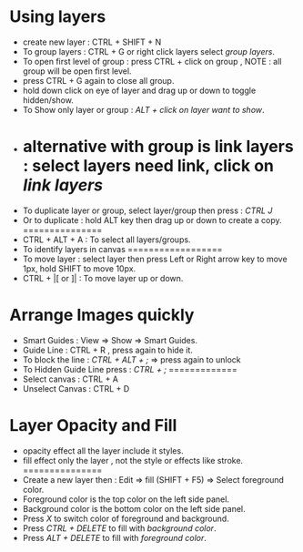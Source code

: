 # Using layers
- create new layer : CTRL + SHIFT + N
- To group layers : CTRL + G or right click layers select _group layers_.
- To open first level of group : press CTRL + click on group , NOTE : all group will be open first level.
- press CTRL + G again to close all group.
- hold down click on eye of layer and drag up or down to toggle hidden/show.
- To Show only layer or group : _ALT + click on layer want to show_.
- alternative with group is link layers : select layers need link, click on _link layers_
  ============
- To duplicate layer or group, select layer/group then press : _CTRL J_
- Or to duplicate : hold ALT key then drag up or down to create a copy.
===============
- CTRL + ALT + A : To select all layers/groups.
- To identify layers in canvas
==================
- To move layer : select layer then press Left or Right arrow key to move 1px, hold SHIFT to move 10px.
- CTRL + |[ or ]| : To move layer up or down.

# Arrange Images quickly
- Smart Guides : View => Show => Smart Guides.
- Guide Line : CTRL + R , press again to hide it.
- To block the line : _CTRL + ALT + ;_  => press again to unlock
- To Hidden Guide Line press : _CTRL + ;_
=============
- Select canvas : CTRL + A
- Unselect Canvas : CTRL + D

# Layer Opacity and Fill
- opacity effect all the layer include it styles.
- fill effect only the layer , not the style or effects like stroke.
===============
- Create a new layer then : Edit => fill (SHIFT + F5) => Select foreground color.
- Foreground color is the top color on the left side panel.
- Background color is the bottom color on the left side panel.
- Press _X_  to switch color of foreground and background.
- Press _CTRL + DELETE_ to fill with _background color_.
- Press _ALT + DELETE_ to fill with _foreground color_.
